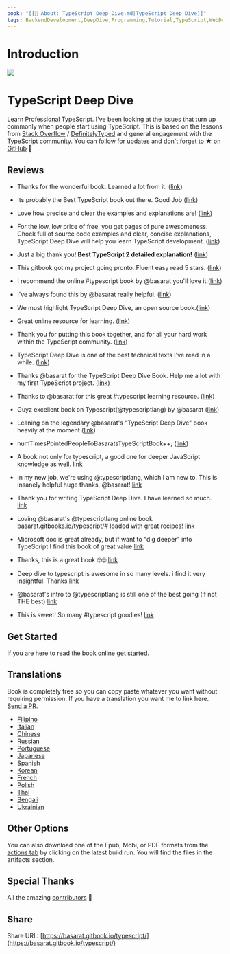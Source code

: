 ```yaml
---
book: "[[📓 About꞉ TypeScript Deep Dive.md|TypeScript Deep Dive]]"
tags: BackendDevelopment,DeepDive,Programming,Tutorial,TypeScript,WebDevelopment
---
```


# Introduction

[![](.c182e5f8)](https://www.youtube.com/@basarat)

# TypeScript Deep Dive

Learn Professional TypeScript. I've been looking at the issues that turn up commonly when people start using TypeScript. This is based on the lessons from [Stack Overflow](http://stackoverflow.com/tags/typescript/topusers) / [DefinitelyTyped](https://github.com/DefinitelyTyped/) and general engagement with the [TypeScript community](https://github.com/TypeStrong/). You can [follow for updates](https://twitter.com/basarat) and [don't forget to ★ on GitHub](https://github.com/basarat/typescript-book) 🌹

## Reviews

- Thanks for the wonderful book. Learned a lot from it. ([link](https://www.gitbook.com/book/basarat/typescript/discussions/21#comment-1468279131934))
- Its probably the Best TypeScript book out there. Good Job ([link](https://twitter.com/thelondonjs/status/756419561570852864))
- Love how precise and clear the examples and explanations are! ([link](https://twitter.com/joe_mighty/status/758290957280346112))
- For the low, low price of free, you get pages of pure awesomeness. Chock full of source code examples and clear, concise explanations, TypeScript Deep Dive will help you learn TypeScript development. ([link](https://www.nativescript.org/blog/details/free-book-typescript-deep-dive))
- Just a big thank you! **Best TypeScript 2 detailed explanation!** ([link](https://www.gitbook.com/book/basarat/typescript/discussions/38))
- This gitbook got my project going pronto. Fluent easy read 5 stars. ([link](https://twitter.com/thebabellion/status/779888195559235584))
- I recommend the online #typescript book by @basarat you'll love it.([link](https://twitter.com/markpieszak/status/788099306590969860))
- I've always found this by @basarat really helpful. ([link](https://twitter.com/Brocco/status/789887640656945152))
- We must highlight TypeScript Deep Dive, an open source book.([link](https://www.siliconrepublic.com/enterprise/typescript-programming-javascript))
- Great online resource for learning. ([link](https://twitter.com/rdfuhr/status/790193307708076035))
- Thank you for putting this book together, and for all your hard work within the TypeScript community. ([link](https://github.com/basarat/typescript-book/pull/183#issuecomment-257799713))
- TypeScript Deep Dive is one of the best technical texts I've read in a while. ([link](https://twitter.com/borekb/status/794287092272599040))
- Thanks @basarat for the TypeScript Deep Dive Book. Help me a lot with my first TypeScript project. ([link](https://twitter.com/betolinck/status/797901548562960384))
- Thanks to @basarat for this great #typescript learning resource. ([link](https://twitter.com/markuse1501/status/799116176815230976))
- Guyz excellent book on Typescript(@typescriptlang) by @basarat ([link](https://twitter.com/deeinlove/status/813245965507260417))
- Leaning on the legendary @basarat's "TypeScript Deep Dive" book heavily at the moment ([link](https://twitter.com/sitapati/status/814379404956532737))
- numTimesPointedPeopleToBasaratsTypeScriptBook++; ([link](https://twitter.com/brocco/status/814227741696462848))
- A book not only for typescript, a good one for deeper JavaScript knowledge as well. [link](https://www.gitbook.com/book/basarat/typescript/discussions/59)
- In my new job, we're using @typescriptlang, which I am new to. This is insanely helpful huge thanks, @basarat! [link](https://twitter.com/netchkin/status/855339390566096896)
- Thank you for writing TypeScript Deep Dive. I have learned so much. [link](https://twitter.com/buctwbzs/status/857198618704355328?refsrc=email&s=11)
- Loving @basarat's @typescriptlang online book basarat.gitbooks.io/typescript/# loaded with great recipes! [link](https://twitter.com/ericliprandi/status/857608837309677568)
- Microsoft doc is great already, but if want to "dig deeper" into TypeScript I find this book of great value [link](https://twitter.com/caludio/status/876729910550831104)
- Thanks, this is a great book 🤓🤓 [link](https://twitter.com/jjwonmin/status/885666375548547073)
- Deep dive to typescript is awesome in so many levels. i find it very insightful. Thanks [link](https://twitter.com/orenmizr/status/891083492787970053)
- @basarat's intro to @typescriptlang is still one of the best going (if not THE best) [link](https://twitter.com/stevealee/status/953953255968698368)

- This is sweet! So many #typescript goodies! [link](https://twitter.com/pauliescanlon/status/989898852474998784)

## Get Started

If you are here to read the book online [get started](https://basarat.gitbook.io/typescript/getting-started).

## Translations

Book is completely free so you can copy paste whatever you want without requiring permission. If you have a translation you want me to link here. [Send a PR](https://github.com/basarat/typescript-book/edit/master/README.md).

- [Filipino](https://github.com/themarshann/typescript-book-fil)
- [Italian](https://github.com/TizioFittizio/typescript-book)
- [Chinese](https://github.com/jkchao/typescript-book-chinese)
- [Russian](https://github.com/etroynov/typescript-book)
- [Portuguese](https://github.com/overlineink/typescript-book)
- [Japanese](https://github.com/yohamta/typescript-book)
- [Spanish](https://github.com/melissarofman/typescript-book)
- [Korean](https://github.com/radlohead/typescript-book)
- [French](https://github.com/HachemiH/typescript-book)
- [Polish](https://github.com/mbiesiad/typescript-book/tree/pl_PL)
- [Thai](https://github.com/futurouz/typescript-book)
- [Bengali](https://github.com/Acesif/typescript-book)
- [Ukrainian](https://github.com/ArtfulBits/typescript-book)

## Other Options

You can also download one of the Epub, Mobi, or PDF formats from the [actions tab](https://github.com/basarat/typescript-book/actions) by clicking on the latest build run. You will find the files in the artifacts section.

## Special Thanks

All the amazing [contributors](https://github.com/basarat/typescript-book/graphs/contributors) 🌹

## Share

Share URL: [https://basarat.gitbook.io/typescript/](https://basarat.gitbook.io/typescript/)